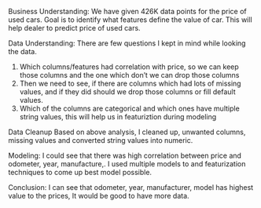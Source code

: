 Business Understanding:
We have given 426K data points for the price of used cars. Goal is to identify what features define the value of car. This will help dealer to predict price of used cars.

Data Understanding:
There are few questions I kept in mind while looking the data. 
1. Which columns/features had correlation with price, so we can keep those columns and the one which don’t we can drop those columns
2. Then we need to see, if there are columns which had lots of missing values, and if they did should we drop those columns or fill default values.
3. Which of the columns are categorical and which ones have multiple string values, this will help us in featuriztion during modeling

Data Cleanup
Based on above analysis, I cleaned up, unwanted columns, missing values and converted string values into numeric.

Modeling:
I could see that there was high correlation between price and odometer, year, manufacture,.
I used multiple models to and featurization techniques to come up best model possible.

Conclusion:
I can see that odometer,  year, manufacturer, model has highest value to the prices, It would be good to have more data. 
